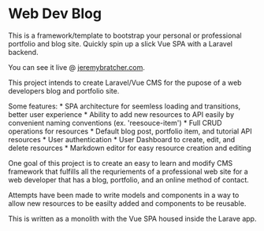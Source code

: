 # Web Dev Blog

This is a framework/template to bootstrap your personal or professional portfolio and blog site.  Quickly spin up a slick Vue SPA with a Laravel backend.

You can see it live @ [jeremybratcher.com](https://www.jeremybratcher.com).

This project intends to create Laravel/Vue CMS for the pupose of a web developers blog and portfolio site.

Some features:
    * SPA architecture for seemless loading and transitions, better user experience
    * Ability to add new resources to API easily by convenient naming conventions (ex. 'reesouce-item')
    * Full CRUD operations for resources
    * Default blog post, portfolio item, and tutorial API resources
    * User authentication
    * User Dashboard to create, edit, and delete resources
    * Markdown editor for easy resource creation and editing

One goal of this project is to create an easy to learn and modify CMS framework that fulfills all the requriements of a professional web site for a web developer that has a blog, portfolio, and an online method of contact.

Attempts have been made to write models and components in a way to allow new resources to be easilty added and components to be reusable.

This is written as a monolith with the Vue SPA housed inside the Larave app.
